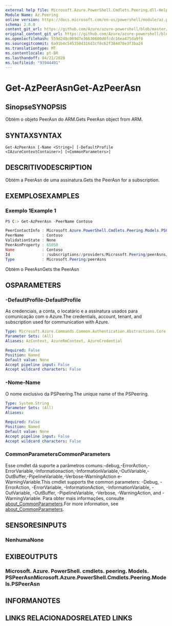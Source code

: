 ```yaml
---
external help file: Microsoft.Azure.PowerShell.Cmdlets.Peering.dll-Help.xml
Module Name: Az.Peering
online version: https://docs.microsoft.com/en-us/powershell/module/az.peering/get-azpeerasn
schema: 2.0.0
content_git_url: https://github.com/Azure/azure-powershell/blob/master/src/Peering/Peering/help/Get-AzPeerAsn.md
original_content_git_url: https://github.com/Azure/azure-powershell/blob/master/src/Peering/Peering/help/Get-AzPeerAsn.md
ms.openlocfilehash: 559d2d8c069d7e36630600d0fcdc16ea475da9f9
ms.sourcegitcommit: 6a91b4c545350d316d3cf8c62f384478e3f3ba24
ms.translationtype: MT
ms.contentlocale: pt-BR
ms.lasthandoff: 04/21/2020
ms.locfileid: "93944491"
---
```

# <span data-ttu-id="96cbb-101">Get-AzPeerAsn</span><span class="sxs-lookup"><span data-stu-id="96cbb-101">Get-AzPeerAsn</span></span>

## <span data-ttu-id="96cbb-102">Sinopse</span><span class="sxs-lookup"><span data-stu-id="96cbb-102">SYNOPSIS</span></span>
<span data-ttu-id="96cbb-103">Obtém o objeto PeerAsn do ARM.</span><span class="sxs-lookup"><span data-stu-id="96cbb-103">Gets PeerAsn object from ARM.</span></span>

## <span data-ttu-id="96cbb-104">SYNTAX</span><span class="sxs-lookup"><span data-stu-id="96cbb-104">SYNTAX</span></span>

```
Get-AzPeerAsn [-Name <String>] [-DefaultProfile <IAzureContextContainer>] [<CommonParameters>]
```

## <span data-ttu-id="96cbb-105">DESCRITIVO</span><span class="sxs-lookup"><span data-stu-id="96cbb-105">DESCRIPTION</span></span>
<span data-ttu-id="96cbb-106">Obtém a PeerAsn de uma assinatura.</span><span class="sxs-lookup"><span data-stu-id="96cbb-106">Gets the PeerAsn for a subscription.</span></span>

## <span data-ttu-id="96cbb-107">EXEMPLOS</span><span class="sxs-lookup"><span data-stu-id="96cbb-107">EXAMPLES</span></span>

### <span data-ttu-id="96cbb-108">Exemplo 1</span><span class="sxs-lookup"><span data-stu-id="96cbb-108">Example 1</span></span>
```powershell
PS C:> Get-AzPeerAsn -PeerName Contoso

PeerContactInfo : Microsoft.Azure.PowerShell.Cmdlets.Peering.Models.PSContactInfo
PeerName        : Contoso
ValidationState : None
PeerAsnProperty : 65050
Name            : Contoso
Id              : /subscriptions//providers/Microsoft.Peering/peerAsns/Contoso
Type            : Microsoft.Peering/peerAsns
```

<span data-ttu-id="96cbb-109">Obtém o PeerAsn</span><span class="sxs-lookup"><span data-stu-id="96cbb-109">Gets the PeerAsn</span></span>

## <span data-ttu-id="96cbb-110">OS</span><span class="sxs-lookup"><span data-stu-id="96cbb-110">PARAMETERS</span></span>

### <span data-ttu-id="96cbb-111">-DefaultProfile</span><span class="sxs-lookup"><span data-stu-id="96cbb-111">-DefaultProfile</span></span>
<span data-ttu-id="96cbb-112">As credenciais, a conta, o locatário e a assinatura usados para comunicação com o Azure.</span><span class="sxs-lookup"><span data-stu-id="96cbb-112">The credentials, account, tenant, and subscription used for communication with Azure.</span></span>

```yaml
Type: Microsoft.Azure.Commands.Common.Authentication.Abstractions.Core.IAzureContextContainer
Parameter Sets: (All)
Aliases: AzContext, AzureRmContext, AzureCredential

Required: False
Position: Named
Default value: None
Accept pipeline input: False
Accept wildcard characters: False
```

### <span data-ttu-id="96cbb-113">-Nome</span><span class="sxs-lookup"><span data-stu-id="96cbb-113">-Name</span></span>
<span data-ttu-id="96cbb-114">O nome exclusivo da PSPeering.</span><span class="sxs-lookup"><span data-stu-id="96cbb-114">The unique name of the PSPeering.</span></span>

```yaml
Type: System.String
Parameter Sets: (All)
Aliases:

Required: False
Position: Named
Default value: None
Accept pipeline input: False
Accept wildcard characters: False
```

### <span data-ttu-id="96cbb-115">CommonParameters</span><span class="sxs-lookup"><span data-stu-id="96cbb-115">CommonParameters</span></span>
<span data-ttu-id="96cbb-116">Esse cmdlet dá suporte a parâmetros comuns:-debug,-ErrorAction,-ErrorVariable,-Informationaction,-InformationVariable,-OutVariable,-OutBuffer,-PipelineVariable,-Verbose-WarningAction e-WarningVariable.</span><span class="sxs-lookup"><span data-stu-id="96cbb-116">This cmdlet supports the common parameters: -Debug, -ErrorAction, -ErrorVariable, -InformationAction, -InformationVariable, -OutVariable, -OutBuffer, -PipelineVariable, -Verbose, -WarningAction, and -WarningVariable.</span></span> <span data-ttu-id="96cbb-117">Para obter mais informações, consulte [about_CommonParameters](http://go.microsoft.com/fwlink/?LinkID=113216).</span><span class="sxs-lookup"><span data-stu-id="96cbb-117">For more information, see [about_CommonParameters](http://go.microsoft.com/fwlink/?LinkID=113216).</span></span>

## <span data-ttu-id="96cbb-118">SENSORES</span><span class="sxs-lookup"><span data-stu-id="96cbb-118">INPUTS</span></span>

### <span data-ttu-id="96cbb-119">Nenhuma</span><span class="sxs-lookup"><span data-stu-id="96cbb-119">None</span></span>

## <span data-ttu-id="96cbb-120">EXIBE</span><span class="sxs-lookup"><span data-stu-id="96cbb-120">OUTPUTS</span></span>

### <span data-ttu-id="96cbb-121">Microsoft. Azure. PowerShell. cmdlets. peering. Models. PSPeerAsn</span><span class="sxs-lookup"><span data-stu-id="96cbb-121">Microsoft.Azure.PowerShell.Cmdlets.Peering.Models.PSPeerAsn</span></span>

## <span data-ttu-id="96cbb-122">INFORMA</span><span class="sxs-lookup"><span data-stu-id="96cbb-122">NOTES</span></span>

## <span data-ttu-id="96cbb-123">LINKS RELACIONADOS</span><span class="sxs-lookup"><span data-stu-id="96cbb-123">RELATED LINKS</span></span>
